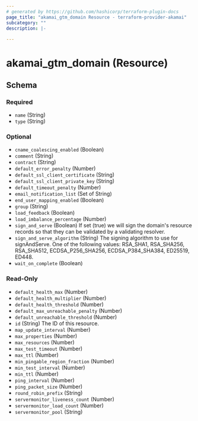 ```yaml
---
# generated by https://github.com/hashicorp/terraform-plugin-docs
page_title: "akamai_gtm_domain Resource - terraform-provider-akamai"
subcategory: ""
description: |-
  
---
```


# akamai_gtm_domain (Resource)





<!-- schema generated by tfplugindocs -->
## Schema

### Required

- `name` (String)
- `type` (String)

### Optional

- `cname_coalescing_enabled` (Boolean)
- `comment` (String)
- `contract` (String)
- `default_error_penalty` (Number)
- `default_ssl_client_certificate` (String)
- `default_ssl_client_private_key` (String)
- `default_timeout_penalty` (Number)
- `email_notification_list` (Set of String)
- `end_user_mapping_enabled` (Boolean)
- `group` (String)
- `load_feedback` (Boolean)
- `load_imbalance_percentage` (Number)
- `sign_and_serve` (Boolean) If set (true) we will sign the domain's resource records so that they can be validated by a validating resolver.
- `sign_and_serve_algorithm` (String) The signing algorithm to use for signAndServe. One of the following values: RSA_SHA1, RSA_SHA256, RSA_SHA512, ECDSA_P256_SHA256, ECDSA_P384_SHA384, ED25519, ED448.
- `wait_on_complete` (Boolean)

### Read-Only

- `default_health_max` (Number)
- `default_health_multiplier` (Number)
- `default_health_threshold` (Number)
- `default_max_unreachable_penalty` (Number)
- `default_unreachable_threshold` (Number)
- `id` (String) The ID of this resource.
- `map_update_interval` (Number)
- `max_properties` (Number)
- `max_resources` (Number)
- `max_test_timeout` (Number)
- `max_ttl` (Number)
- `min_pingable_region_fraction` (Number)
- `min_test_interval` (Number)
- `min_ttl` (Number)
- `ping_interval` (Number)
- `ping_packet_size` (Number)
- `round_robin_prefix` (String)
- `servermonitor_liveness_count` (Number)
- `servermonitor_load_count` (Number)
- `servermonitor_pool` (String)
